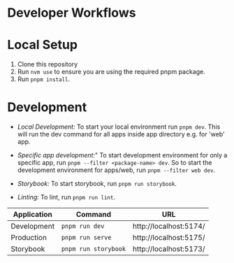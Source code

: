 # Developer Workflows

# Local Setup

1. Clone this repository
2. Run `nvm use` to ensure you are using the required pnpm package.
3. Run `pnpm install`.

# Development
- *Local Development:* To start your local environment run `pnpm dev`.
  This will run the dev command for all apps inside app directory e.g. for 'web' app.
- *Specific app development:*" To start development environment for only a specific app, run `pnpm --filter <package-name> dev`.
  So to start the development environment for apps/web, run `pnpm --filter web dev`.

- *Storybook:* To start storybook, run `pnpm run storybook`.
- *Linting:* To lint, run `pnpm run lint`.

| Application | Command              | URL                    |
|-------------|----------------------|------------------------|
| Development | `pnpm run dev`       | http://localhost:5174/ |
| Production  | `pnpm run serve`     | http://localhost:5175/ |
| Storybook   | `pnpm run storybook` | http://localhost:5173/ |
